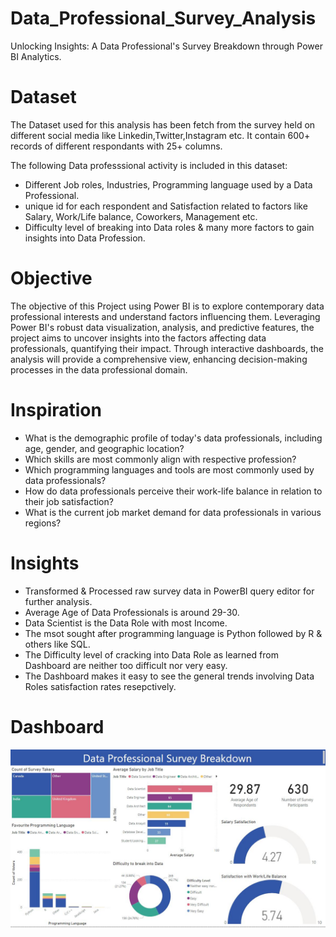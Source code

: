 # Data_Professional_Survey_Analysis
Unlocking Insights: A Data Professional's Survey Breakdown through Power BI Analytics.

# Dataset
The Dataset used for this analysis has been fetch from the survey held on different social media like Linkedin,Twitter,Instagram etc. It contain 600+ records of different respondants with 25+ columns.

The following Data professsional activity is included in this dataset:

* Different Job roles, Industries, Programming language used by a Data Professional.
* unique id for each respondent and Satisfaction related to factors like Salary, Work/Life balance, Coworkers, Management etc.
* Difficulty level of breaking into Data roles & many more factors to gain insights into Data Profession.

# Objective
The objective of this Project using Power BI is to explore contemporary data professional interests and understand factors influencing them. Leveraging Power BI's robust data visualization, analysis, and predictive features, the project aims to uncover insights into the factors affecting data professionals, quantifying their impact. Through interactive dashboards, the analysis will provide a comprehensive view, enhancing decision-making processes in the data professional domain.

# Inspiration
* What is the demographic profile of today's data professionals, including age, gender, and geographic location?
* Which skills are most commonly align with respective profession?
* Which programming languages and tools are most commonly used by data professionals?
* How do data professionals perceive their work-life balance in relation to their job satisfaction?
* What is the current job market demand for data professionals in various regions?
  
# Insights
* Transformed & Processed raw survey data in PowerBI query editor for further analysis.
* Average Age of Data Professionals is around 29-30.
* Data Scientist is the Data Role with most Income.
* The msot sought after programming language is Python followed by R & others like SQL.
* The Difficulty level of cracking into Data Role as learned from Dashboard are neither too difficult nor very easy.
* The Dashboard makes it easy to see the general trends involving Data Roles satisfaction rates resepctively.



# Dashboard


![Dashboard_preview](Dashboard_preview.JPG)
